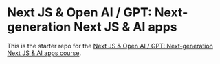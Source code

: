 # Next JS & Open AI / GPT: Next-generation Next JS & AI apps

This is the starter repo for the [Next JS & Open AI / GPT: Next-generation Next JS & AI apps course](https://gale.udemy.com/course/next-js-ai/).
